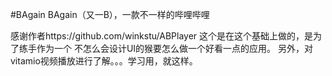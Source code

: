  
#BAgain 
BAgain（又一B），一款不一样的哔哩哔哩 

感谢作者https://github.com/winkstu/ABPlayer
这个是在这个基础上做的，是为了练手作为一个
不怎么会设计UI的猴要怎么做一个好看一点的应用。
另外，对vitamio视频播放进行了解。。。学习用，就这样。
